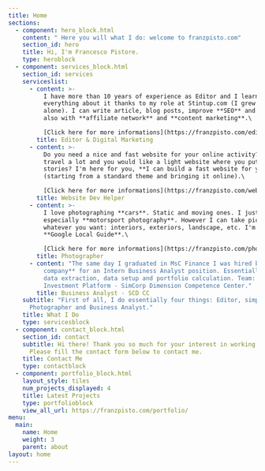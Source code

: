 ```yaml
---
title: Home
sections:
  - component: hero_block.html
    content: " Here you will what I do: welcome to franzpisto.com"
    section_id: hero
    title: Hi, I'm Francesco Pistore.
    type: heroblock
  - component: services_block.html
    section_id: services
    serviceslist:
      - content: >-
          I have more than 10 years of experience as Editor and I learned
          everything about it thanks to my role at Stintup.com (I grew it up
          alone). I can write article, blog posts, improve **SEO** and help you
          also with **affiliate network** and **content marketing**.\

          [Click here for more informations](https://franzpisto.com/editor-services/).
        title: Editor & Digital Marketing
      - content: >-
          Do you need a nice and fast website for your online activity? You
          travel a lot and you would like a light website where you put your
          stories? I'm here for you, **I can build a fast website for you**
          (starting from a standard theme and bringing it online).\

          [Click here for more informations](https://franzpisto.com/web-services/).
        title: Website Dev Helper
      - content: >-
          I love photographing **cars**. Static and moving ones. I just love it,
          especially **motorsport photography**. However I can take pictures of
          whatever you want: interiors, exteriors, landscape, etc. I'm also a
          **Google Local Guide**.\

          [Click here for more informations](https://franzpisto.com/photo-services/).
        title: Photographer
      - content: "The same day I graduated in MsC Finance I was hired by an **investment
          company** for an Intern Business Analyst position. Essentially I do:
          data extraction, data setup and portfolio calculation. Team: Global
          Investment Platform - SimCorp Dimension Competence Center."
        title: Business Analyst - SCD CC
    subtitle: "First of all, I do essentially four things: Editor, simple Websites,
      Photographer and Business Analyst."
    title: What I Do
    type: servicesblock
  - component: contact_block.html
    section_id: contact
    subtitle: Hi there! Thank you so much for your interest in working together.
      Please fill the contact form below to contact me.
    title: Contact Me
    type: contactblock
  - component: portfolio_block.html
    layout_style: tiles
    num_projects_displayed: 4
    title: Latest Projects
    type: portfolioblock
    view_all_url: https://franzpisto.com/portfolio/
menu:
  main:
    name: Home
    weight: 3
    parent: about
layout: home
---
```

